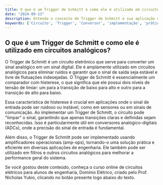```yaml
---
title: O que é um Trigger de Schmitt e como ele é utilizado em circuitos analógicos?
date: "2024-09-13"
description: Entenda o conceito de Trigger de Schmitt e sua aplicação em circuitos analógicos.
keywords: ['Circuito', 'Trigger', 'Conversor', 'implementação', 'prática', 'Filtro', 'amp-op']
---
```


## O que é um Trigger de Schmitt e como ele é utilizado em circuitos analógicos?

O Trigger de Schmitt é um circuito eletrônico que serve para converter um sinal analógico em um sinal digital. Ele é amplamente utilizado em circuitos analógicos para eliminar ruídos e garantir que o sinal de saída seja estável e livre de flutuações indesejadas. O Trigger de Schmitt é essencialmente um comparador com histerese, o que significa que ele possui dois níveis de tensão de limiar: um para a transição de baixo para alto e outro para a transição de alto para baixo.

Essa característica de histerese é crucial em aplicações onde o sinal de entrada pode ser ruidoso ou instável, como em sensores ou em sinais de comunicação. Ao implementar um Trigger de Schmitt, o circuito pode "limpar" o sinal, garantindo que apenas transições claras e definidas sejam reconhecidas. Isso é particularmente útil em conversores analógico-digitais (ADCs), onde a precisão do sinal de entrada é fundamental.

Além disso, o Trigger de Schmitt pode ser implementado usando amplificadores operacionais (amp-ops), tornando-o uma solução prática e eficiente em diversas aplicações de engenharia. Ele também pode ser utilizado em filtros e outros circuitos analógicos para melhorar a performance geral do sistema.

Se você gostou deste conteúdo, conheça o curso online de circuitos elétricos para alunos de engenharia, Domínio Elétrico, criado pelo Prof. Nicholas Yukio, clicando no botão presente logo abaixo do texto.